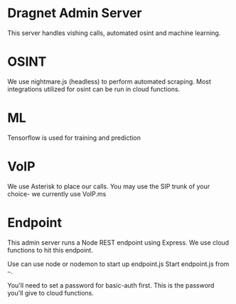# Dragnet Admin Server
This server handles vishing calls, automated osint and machine learning.

# OSINT
We use nightmare.js (headless) to perform automated scraping.
Most integrations utilized for osint can be run in cloud functions.

# ML
Tensorflow is used for training and prediction

# VoIP
We use Asterisk to place our calls. You may use the SIP trunk of your choice- we currently use VoIP.ms

# Endpoint
This admin server runs a Node REST endpoint using Express.
We use cloud functions to hit this endpoint.

Use can use node or nodemon to start up endpoint.js
Start endpoint.js from `~`.

You'll need to set a password for basic-auth first. This is the password you'll give to cloud functions.
